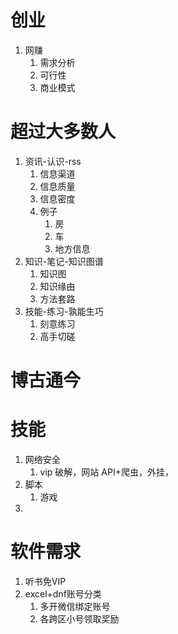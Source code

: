 # 创业

1. 网赚
   1. 需求分析
   2. 可行性
   3. 商业模式



# 超过大多数人

1. 资讯-认识-rss
   1. 信息渠道
   2. 信息质量
   3. 信息密度
   4. 例子
      1. 房
      2. 车
      3. 地方信息
2. 知识-笔记-知识图谱
   1. 知识图
   2. 知识缘由
   3. 方法套路
3. 技能-练习-孰能生巧
   1. 刻意练习
   2. 高手切磋

# 博古通今

# 技能

1. 网络安全
   1. vip 破解，网站 API+爬虫，外挂，
2. 脚本
   1. 游戏
3. 


# 软件需求
1. 听书免VIP
2. excel+dnf账号分类 
   1. 多开微信绑定账号
   2. 各跨区小号领取奖励